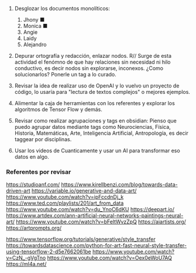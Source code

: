 

1. Desglozar los documentos monolíticos:
	1. Jhony    ■
	2. Monica   ■
	3. Angie 
	4. Laidy
	5. Alejandro
2. Depurar ortografía y redacción, enlazar nodos. R// Surge de esta actividad el fenómno de que hay relaciones sin necesidad ni hilo conductivo, es decir nodos sin explorarse, inconexos. ¿Como solucionarlos? Ponerle un tag a lo curado.


4. Revisar la idea de realizar uso de OpenAI y lo vuelvo un proyecto de código, lo usaría para "lectura de textos complejos" o mejores ejemplos.
5. Alimentar la caja de herramientas con los referentes y explorar los algoritmos de Tensor Flow y demás.
6. Revisar como realizar agrupaciones y tags en obsidian: Pienso que puedo agrupar datos mediante tags como Neurociencias, Física, Historia, Matemáticas, Arte, Inteligencia Artificial,  Antropología, es decir taggear por disciplinas.
7. Usar los videos de Cuanticamente y usar un AI para transformar eso datos en algo.



### Referentes por revisar

https://studioanf.com/
https://www.kirellbenzi.com/blog/towards-data-driven-art
https://variable.io/generative-and-data-art/
https://www.youtube.com/watch?v=ipFccdnDj_k
https://www.ted.com/playlists/201/art_from_data
https://www.youtube.com/watch?v=du_YnoC6dKU
https://deepart.io/
https://www.artdex.com/ann-artificial-neural-networks-paintings-neural-art/
https://www.youtube.com/watch?v=bFeltWvzZpQ
https://aiartists.org/
https://artprompts.org/

https://www.tensorflow.org/tutorials/generative/style_transfer
https://towardsdatascience.com/python-for-art-fast-neural-style-transfer-using-tensorflow-2-d5e7662061be
https://www.youtube.com/watch?v=CzN_-gVgTno
https://www.youtube.com/watch?v=Oex0eWoU7AQ
https://ml4a.net/